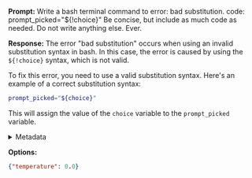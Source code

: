 **Prompt:**
Write a bash terminal command to error: bad substitution. code: prompt_picked="${!choice}"
Be concise, but include as much code as needed. Do not write anything else. Ever.


**Response:**
The error "bad substitution" occurs when using an invalid substitution syntax in bash. In this case, the error is caused by using the `${!choice}` syntax, which is not valid.

To fix this error, you need to use a valid substitution syntax. Here's an example of a correct substitution syntax:

```bash
prompt_picked="${choice}"
```

This will assign the value of the `choice` variable to the `prompt_picked` variable.

<details><summary>Metadata</summary>

- Duration: 8363 ms
- Datetime: 2023-10-18T09:15:03.207754
- Model: gpt-3.5-turbo-0613

</details>

**Options:**
```json
{"temperature": 0.0}
```

